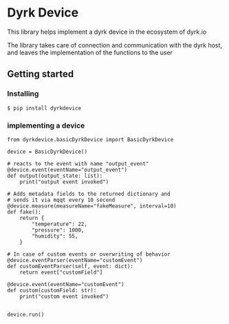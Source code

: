 # Dyrk Device
This library helps implement a dyrk device in the ecosystem of dyrk.io

The library takes care of connection and communication with the dyrk host, and leaves the implementation of the functions to the user

## Getting started

### Installing
```
$ pip install dyrkdevice
```

### implementing a device
```
from dyrkdevice.basicDyrkDevice import BasicDyrkDevice

device = BasicDyrkDevice()

# reacts to the event with name "output_event"
@device.event(eventName="output_event")
def output(output_state: list):
    print("output event invoked")

# Adds metadata fields to the returned dictionary and
# sends it via mqqt every 10 second
@device.measure(measureName="fakeMeasure", interval=10)
def fake():
    return {
        "temperature": 22,
        "pressure": 1000,
        "humidity": 55,
    }

# In case of custom events or overwriting of behavior
@device.eventParser(eventName="customEvent")
def customEventParser(self, event: dict):
    return event["customField"]

@device.event(eventName="customEvent")
def custom(customField: str):
    print("custom event invoked")


device.run()
```

